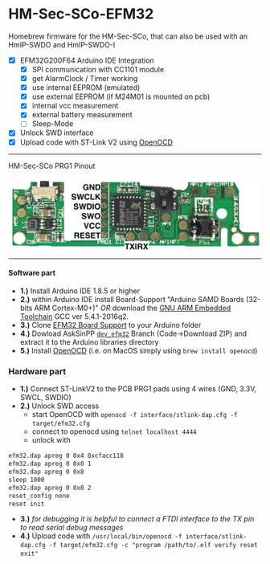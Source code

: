 # HM-Sec-SCo-EFM32
Homebrew firmware for the HM-Sec-SCo, that can also be used with an HmIP-SWDO and HmIP-SWDO-I

- [x] EFM32G200F64 Arduino IDE Integration
  - [x] SPI communication with CC1101 module
  - [x] get AlarmClock / Timer working
  - [x] use internal EEPROM (emulated)
  - [x] use external EEPROM (if M24M01 is mounted on pcb)
  - [x] internal vcc measurement
  - [x] external battery measurement
  - [ ] Sleep-Mode
- [x] Unlock SWD interface
- [x] Upload code with ST-Link V2 using [OpenOCD](https://openocd.org)

<hr/>

HM-Sec-SCo PRG1 Pinout

![pinout](hm-sec-sco-pcb_pinout.png)

<hr/>

#### Software part
- **1.)** Install Arduino IDE 1.8.5 or higher
- **2.)** within Arduino IDE install Board-Support "Arduino SAMD Boards (32-bits ARM Cortex-M0+)" _OR_ download the [GNU ARM Embedded Toolchain](https://developer.arm.com/open-source/gnu-toolchain/gnu-rm/downloads) GCC ver 5.4.1-2016q2.
- **3.)** Clone [EFM32 Board Support](https://github.com/jp112sdl/ARDUINO_EFM32) to your Arduino folder
- **4.)** Dowload AskSinPP [`dev_efm32`](https://github.com/jp112sdl/AskSinPP/tree/dev_efm32) Branch (Code->Download ZIP) and extract it to the Arduino libraries directory
- **5.)** Install [OpenOCD](https://openocd.org) (i.e. on MacOS simply using `brew install openocd`)

### Hardware part
- **1.)** Connect ST-LinkV2 to the PCB PRG1 pads using 4 wires (GND, 3.3V, SWCL, SWDIO)
- **2.)** Unlock SWD access
  - start OpenOCD with `openocd -f interface/stlink-dap.cfg -f target/efm32.cfg`
  - connect to openocd using `telnet localhost 4444`
  - unlock with 
 ```
efm32.dap apreg 0 0x4 0xcfacc118
efm32.dap apreg 0 0x0 1
efm32.dap apreg 0 0x8
sleep 1000
efm32.dap apreg 0 0x0 2
reset_config none
reset init
```
- **3.)** _for debugging it is helpful to connect a FTDI interface to the TX pin to read serial debug messages_
- **4.)** Upload code with `/usr/local/bin/openocd -f interface/stlink-dap.cfg -f target/efm32.cfg -c "program /path/to/.elf verify reset exit"`
